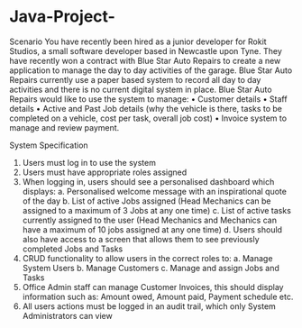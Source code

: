 # Java-Project-
Scenario 
You have recently been hired as a junior developer for Rokit Studios, a small software developer based in Newcastle upon Tyne. They have recently won a contract with Blue Star Auto Repairs to create a new application to manage the day to day activities of the garage. Blue Star Auto Repairs currently use a paper based system to record all day to day activities and there is no current digital system in place. Blue Star Auto Repairs would like to use the system to manage: • Customer details • Staff details • Active and Past Job details (why the vehicle is there, tasks to be completed on a vehicle, cost per task, overall job cost) • Invoice system to manage and review payment. 

System Specification
1. Users must log in to use the system
2. Users must have appropriate roles assigned 
3. When logging in, users should see a personalised dashboard which displays:
  a. Personalised welcome message with an inspirational quote of the day
  b. List of active Jobs assigned (Head Mechanics can be assigned to a maximum of 3 Jobs at any one time)
  c. List of active tasks currently assigned to the user (Head Mechanics and Mechanics can have a maximum of 10 jobs assigned at any one time) 
  d. Users should also have access to a screen that allows them to see previously completed Jobs and Tasks 
4. CRUD functionality to allow users in the correct roles to: a. Manage System Users b. Manage Customers c. Manage and assign Jobs and Tasks
5. Office Admin staff can manage Customer Invoices, this should display information such as: Amount owed, Amount paid, Payment schedule etc. 
6. All users actions must be logged in an audit trail, which only System Administrators can view

